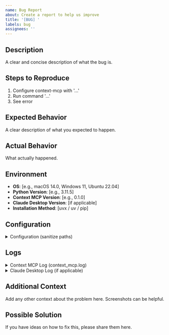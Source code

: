 ```yaml
---
name: Bug Report
about: Create a report to help us improve
title: '[BUG] '
labels: bug
assignees: ''
---
```


## Description

A clear and concise description of what the bug is.

## Steps to Reproduce

1. Configure context-mcp with '...'
2. Run command '...'
3. See error

## Expected Behavior

A clear description of what you expected to happen.

## Actual Behavior

What actually happened.

## Environment

- **OS**: [e.g., macOS 14.0, Windows 11, Ubuntu 22.04]
- **Python Version**: [e.g., 3.11.5]
- **Context MCP Version**: [e.g., 0.1.0]
- **Claude Desktop Version**: [if applicable]
- **Installation Method**: [uvx / uv / pip]

## Configuration

<details>
<summary>Configuration (sanitize paths)</summary>

```json
{
  "mcpServers": {
    "context-mcp": {
      // Your configuration here (remove sensitive paths)
    }
  }
}
```
</details>

## Logs

<details>
<summary>Context MCP Log (context_mcp.log)</summary>

```
Paste relevant log lines here
```
</details>

<details>
<summary>Claude Desktop Log (if applicable)</summary>

```
Paste relevant log lines here
```
</details>

## Additional Context

Add any other context about the problem here. Screenshots can be helpful.

## Possible Solution

If you have ideas on how to fix this, please share them here.
